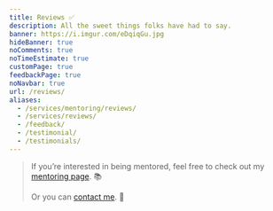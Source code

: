 ```yaml
---
title: Reviews ✅
description: All the sweet things folks have had to say.
banner: https://i.imgur.com/eDqiqGu.jpg
hideBanner: true
noComments: true
noTimeEstimate: true
customPage: true
feedbackPage: true
noNavbar: true
url: /reviews/
aliases:
  - /services/mentoring/reviews/
  - /services/reviews/
  - /feedback/
  - /testimonial/
  - /testimonials/
---
```


> If you’re interested in being mentored, feel free to check out my [mentoring page](/mentoring/). 📚
>
> Or you can [contact me](/contact/). 📩️
